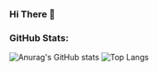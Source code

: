 ### Hi There 👋

### GitHub Stats:
![Anurag's GitHub stats](https://github-readme-stats.vercel.app/api?username=mfcstt&show_icons=true&theme=tokyonight)         ![Top Langs](https://github-readme-stats.vercel.app/api/top-langs/?username=mfcstt&layout=compact)


